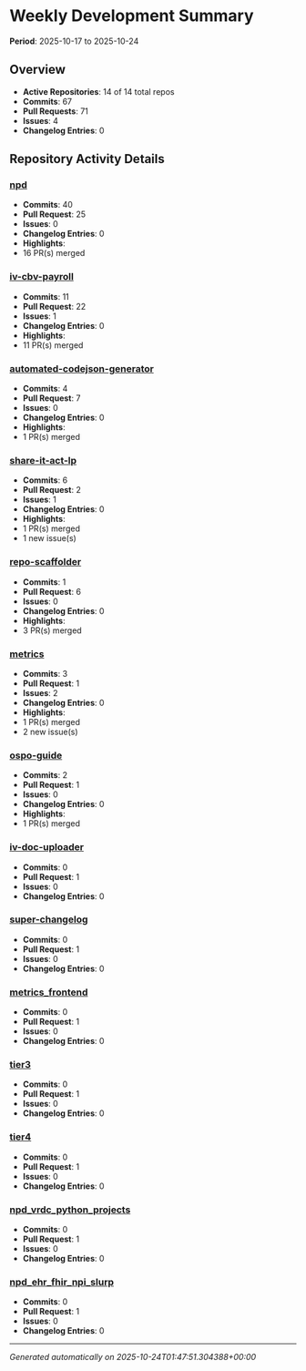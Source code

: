 # Weekly Development Summary
**Period**: 2025-10-17 to 2025-10-24

## Overview
- **Active Repositories**: 14 of 14 total repos
- **Commits**: 67
- **Pull Requests**: 71
- **Issues**: 4
- **Changelog Entries**: 0

## Repository Activity Details

### [npd](https://github.com/DSACMS/npd)
- **Commits**: 40
- **Pull Request**: 25
- **Issues**: 0
- **Changelog Entries**: 0
- **Highlights**:
 - 16 PR(s) merged

### [iv-cbv-payroll](https://github.com/DSACMS/iv-cbv-payroll)
- **Commits**: 11
- **Pull Request**: 22
- **Issues**: 1
- **Changelog Entries**: 0
- **Highlights**:
 - 11 PR(s) merged

### [automated-codejson-generator](https://github.com/DSACMS/automated-codejson-generator)
- **Commits**: 4
- **Pull Request**: 7
- **Issues**: 0
- **Changelog Entries**: 0
- **Highlights**:
 - 1 PR(s) merged

### [share-it-act-lp](https://github.com/DSACMS/share-it-act-lp)
- **Commits**: 6
- **Pull Request**: 2
- **Issues**: 1
- **Changelog Entries**: 0
- **Highlights**:
 - 1 PR(s) merged
 - 1 new issue(s)

### [repo-scaffolder](https://github.com/DSACMS/repo-scaffolder)
- **Commits**: 1
- **Pull Request**: 6
- **Issues**: 0
- **Changelog Entries**: 0
- **Highlights**:
 - 3 PR(s) merged

### [metrics](https://github.com/DSACMS/metrics)
- **Commits**: 3
- **Pull Request**: 1
- **Issues**: 2
- **Changelog Entries**: 0
- **Highlights**:
 - 1 PR(s) merged
 - 2 new issue(s)

### [ospo-guide](https://github.com/DSACMS/ospo-guide)
- **Commits**: 2
- **Pull Request**: 1
- **Issues**: 0
- **Changelog Entries**: 0
- **Highlights**:
 - 1 PR(s) merged

### [iv-doc-uploader](https://github.com/DSACMS/iv-doc-uploader)
- **Commits**: 0
- **Pull Request**: 1
- **Issues**: 0
- **Changelog Entries**: 0

### [super-changelog](https://github.com/DSACMS/super-changelog)
- **Commits**: 0
- **Pull Request**: 1
- **Issues**: 0
- **Changelog Entries**: 0

### [metrics_frontend](https://github.com/DSACMS/metrics_frontend)
- **Commits**: 0
- **Pull Request**: 1
- **Issues**: 0
- **Changelog Entries**: 0

### [tier3](https://github.com/DSACMS/tier3)
- **Commits**: 0
- **Pull Request**: 1
- **Issues**: 0
- **Changelog Entries**: 0

### [tier4](https://github.com/DSACMS/tier4)
- **Commits**: 0
- **Pull Request**: 1
- **Issues**: 0
- **Changelog Entries**: 0

### [npd_vrdc_python_projects](https://github.com/DSACMS/npd_vrdc_python_projects)
- **Commits**: 0
- **Pull Request**: 1
- **Issues**: 0
- **Changelog Entries**: 0

### [npd_ehr_fhir_npi_slurp](https://github.com/DSACMS/npd_ehr_fhir_npi_slurp)
- **Commits**: 0
- **Pull Request**: 1
- **Issues**: 0
- **Changelog Entries**: 0

---
*Generated automatically on 2025-10-24T01:47:51.304388+00:00*